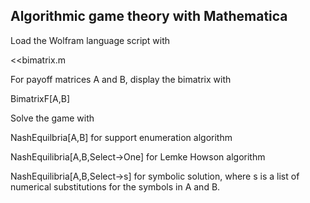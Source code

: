 ## Algorithmic game theory with Mathematica

Load the Wolfram language script with

<<bimatrix.m

For payoff matrices A and B, display the bimatrix with

BimatrixF[A,B]

Solve the game with

NashEquilbria[A,B] for support enumeration algorithm

NashEquilibria[A,B,Select->One] for Lemke Howson algorithm

NashEquilibria[A,B,Select->s] for symbolic solution, where s 
is a list of numerical substitutions for the symbols in A and B.


